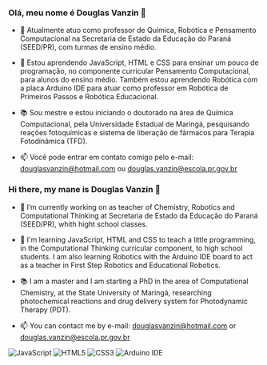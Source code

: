 ### Olá, meu nome é **Douglas Vanzin** 👋

- 🔭 Atualmente atuo como professor de Química, Robótica e Pensamento Computacional na Secretaria de Estado da Educação do Paraná (SEED/PR), com turmas de ensino médio.

- 🌱 Estou aprendendo JavaScript, HTML e CSS para ensinar um pouco de programação, no componente curricular Pensamento Computacional, para alunos do ensino médio. Também estou aprendendo Robótica com a placa Arduino IDE para atuar como professor em Robótica de Primeiros Passos e Robótica Educacional.

- 📚 Sou mestre e estou iniciando o doutorado na área de Química Computacional, pela Universidade Estadual de Maringá, pesquisando reações fotoquímicas e sistema de liberação de fármacos para Terapia Fotodinâmica (TFD).

- 📫 Você pode entrar em contato comigo pelo e-mail: douglasvanzin@hotmail.com ou douglas.vanzin@escola.pr.gov.br



### Hi there, my mane is **Douglas Vanzin** 👋

- 🔭 I’m currently working on as teacher of Chemistry, Robotics and Computational Thinking at Secretaria de Estado da Educação do Paraná (SEED/PR), whith hight school classes. 

- 🌱 I'm learning JavaScript, HTML and CSS to teach a little programming, in the Computational Thinking curricular component, to high school students. I am also learning Robotics with the Arduino IDE board to act as a teacher in First Step Robotics and Educational Robotics.

- 📚 I am a master and I am starting a PhD in the area of Computational Chemistry, at the State University of Maringá, researching photochemical reactions and drug delivery system for Photodynamic Therapy (PDT).

- 📫 You can contact me by e-mail: douglasvanzin@hotmail.com or douglas.vanzin@escola.pr.gov.br

![JavaScript](https://img.shields.io/badge/JavaScript-323330?style=for-the-badge&logo=javascript&logoColor=F7DF1E)
![HTML5](https://img.shields.io/badge/HTML5-E34F26?style=for-the-badge&logo=html5&logoColor=white)
![CSS3](https://img.shields.io/badge/CSS3-1572B6?style=for-the-badge&logo=css3&logoColor=white)
![Arduino IDE](https://img.shields.io/badge/Arduino_IDE-00979D?style=for-the-badge&logo=arduino&logoColor=white)

